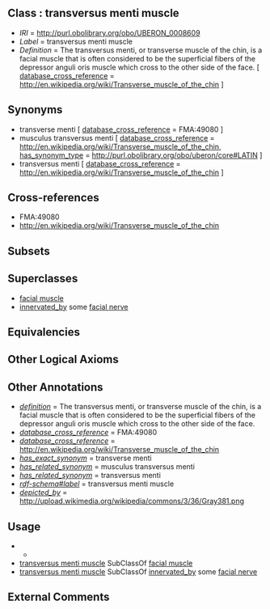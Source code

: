 
## Class : transversus menti muscle

 * *IRI* = http://purl.obolibrary.org/obo/UBERON_0008609
 * *Label* = transversus menti muscle
 * *Definition* = The transversus menti, or transverse muscle of the chin, is a facial muscle that is often considered to be the superficial fibers of the depressor anguli oris muscle which cross to the other side of the face. [ [database_cross_reference](../../ef/oboInOwl#hasDbXref.md) = http://en.wikipedia.org/wiki/Transverse_muscle_of_the_chin ]

## Synonyms

 * transverse menti [ [database_cross_reference](../../ef/oboInOwl#hasDbXref.md) = FMA:49080 ]
 * musculus transversus menti [ [database_cross_reference](../../ef/oboInOwl#hasDbXref.md) = http://en.wikipedia.org/wiki/Transverse_muscle_of_the_chin, [has_synonym_type](../../pe/oboInOwl#hasSynonymType.md) = http://purl.obolibrary.org/obo/uberon/core#LATIN ]
 * transversus menti [ [database_cross_reference](../../ef/oboInOwl#hasDbXref.md) = http://en.wikipedia.org/wiki/Transverse_muscle_of_the_chin ]

## Cross-references

 * FMA:49080
 * http://en.wikipedia.org/wiki/Transverse_muscle_of_the_chin

## Subsets


## Superclasses

 * [facial muscle](../../UBERON/77/UBERON_0001577.md)
 * [innervated_by](../../RO/05/RO_0002005.md) some [facial nerve](../../UBERON/47/UBERON_0001647.md)

## Equivalencies


## Other Logical Axioms


## Other Annotations

 * *[definition](../../IAO/15/IAO_0000115.md)* = The transversus menti, or transverse muscle of the chin, is a facial muscle that is often considered to be the superficial fibers of the depressor anguli oris muscle which cross to the other side of the face.
 * *[database_cross_reference](../../ef/oboInOwl#hasDbXref.md)* = FMA:49080
 * *[database_cross_reference](../../ef/oboInOwl#hasDbXref.md)* = http://en.wikipedia.org/wiki/Transverse_muscle_of_the_chin
 * *[has_exact_synonym](../../ym/oboInOwl#hasExactSynonym.md)* = transverse menti
 * *[has_related_synonym](../../ym/oboInOwl#hasRelatedSynonym.md)* = musculus transversus menti
 * *[has_related_synonym](../../ym/oboInOwl#hasRelatedSynonym.md)* = transversus menti
 * *[rdf-schema#label](../../el/rdf-schema#label.md)* = transversus menti muscle
 * *[depicted_by](../../depicted/by/depicted_by.md)* = http://upload.wikimedia.org/wikipedia/commons/3/36/Gray381.png

## Usage

 * -
 * [transversus menti muscle](../../UBERON/09/UBERON_0008609.md) SubClassOf [facial muscle](../../UBERON/77/UBERON_0001577.md)
 * [transversus menti muscle](../../UBERON/09/UBERON_0008609.md) SubClassOf [innervated_by](../../RO/05/RO_0002005.md) some [facial nerve](../../UBERON/47/UBERON_0001647.md)

## External Comments

